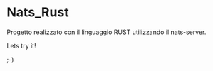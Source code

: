 # Nats_Rust

Progetto realizzato con il linguaggio RUST utilizzando il nats-server.

Lets try it!

;-)
